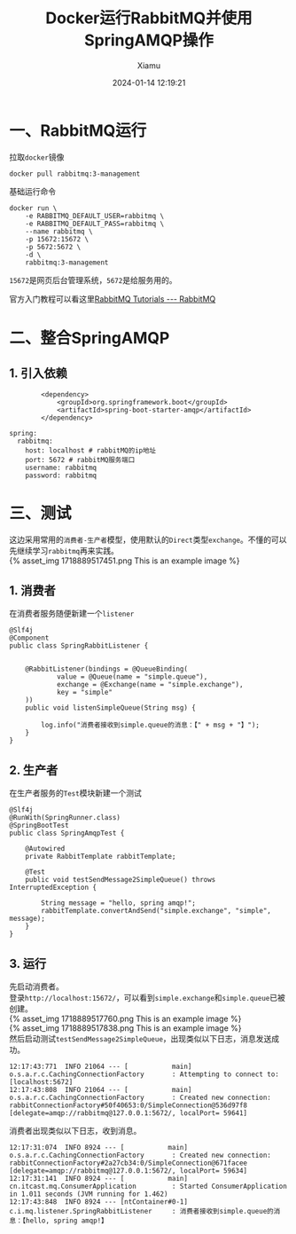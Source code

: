 ﻿---
layout: post
title: Docker运行RabbitMQ并使用SpringAMQP操作
date: 2024-01-14 12:19:21
author: 'Xiamu'
cover: /2024/01/14/2024-H1/2024-01-14-12-19-21/1718889517838.png
thumbnail: /2024/01/14/2024-H1/2024-01-14-12-19-21/1718889517838.png
tags:
- docker
- rabbitmq
- ruby
categories:
- 
  - SpringCloud
  - RabbitMQ

---


# 一、RabbitMQ运行

拉取`docker`镜像

```prism language-bash
docker pull rabbitmq:3-management
```

基础运行命令

```prism language-bash
docker run \
	-e RABBITMQ_DEFAULT_USER=rabbitmq \
	-e RABBITMQ_DEFAULT_PASS=rabbitmq \
	--name rabbitmq \
	-p 15672:15672 \
	-p 5672:5672 \
	-d \
	rabbitmq:3-management
```

`15672`是网页后台管理系统，`5672`是给服务用的。

官方入门教程可以看这里[RabbitMQ Tutorials --- RabbitMQ](https://www.rabbitmq.com/getstarted.html)

# 二、整合SpringAMQP

## 1. 引入依赖

```prism language-xml
		<dependency>
            <groupId>org.springframework.boot</groupId>
            <artifactId>spring-boot-starter-amqp</artifactId>
        </dependency>
```

```prism language-yml
spring:
  rabbitmq:
    host: localhost # rabbitMQ的ip地址
    port: 5672 # rabbitMQ服务端口
    username: rabbitmq
    password: rabbitmq
```

# 三、测试

这边采用常用的`消费者-生产者`模型，使用默认的`Direct`类型`exchange`。不懂的可以先继续学习`rabbitmq`再来实践。  
{% asset_img 1718889517451.png This is an example image %}

## 1. 消费者

在消费者服务随便新建一个`listener`

```prism language-java
@Slf4j
@Component
public class SpringRabbitListener {
   

    @RabbitListener(bindings = @QueueBinding(
            value = @Queue(name = "simple.queue"),
            exchange = @Exchange(name = "simple.exchange"),
            key = "simple"
    ))
    public void listenSimpleQueue(String msg) {
   
        log.info("消费者接收到simple.queue的消息：【" + msg + "】");
    }
}
```

## 2. 生产者

在生产者服务的`Test`模块新建一个测试

```prism language-java
@Slf4j
@RunWith(SpringRunner.class)
@SpringBootTest
public class SpringAmqpTest {
   
    @Autowired
    private RabbitTemplate rabbitTemplate;

    @Test
    public void testSendMessage2SimpleQueue() throws InterruptedException {
   
        String message = "hello, spring amqp!";
        rabbitTemplate.convertAndSend("simple.exchange", "simple", message);
    }
}
```

## 3. 运行

先启动消费者。  
登录`http://localhost:15672/`，可以看到`simple.exchange`和`simple.queue`已被创建。  
{% asset_img 1718889517760.png This is an example image %}  
{% asset_img 1718889517838.png This is an example image %}  
然后启动测试`testSendMessage2SimpleQueue`，出现类似以下日志，消息发送成功。

```prism language-txt
12:17:43:771  INFO 21064 --- [           main] o.s.a.r.c.CachingConnectionFactory       : Attempting to connect to: [localhost:5672]
12:17:43:808  INFO 21064 --- [           main] o.s.a.r.c.CachingConnectionFactory       : Created new connection: rabbitConnectionFactory#50f40653:0/SimpleConnection@536d97f8 [delegate=amqp://rabbitmq@127.0.0.1:5672/, localPort= 59641]
```

消费者出现类似以下日志，收到消息。

```prism language-txt
12:17:31:074  INFO 8924 --- [           main] o.s.a.r.c.CachingConnectionFactory       : Created new connection: rabbitConnectionFactory#2a27cb34:0/SimpleConnection@671facee [delegate=amqp://rabbitmq@127.0.0.1:5672/, localPort= 59634]
12:17:31:141  INFO 8924 --- [           main] cn.itcast.mq.ConsumerApplication         : Started ConsumerApplication in 1.011 seconds (JVM running for 1.462)
12:17:43:848  INFO 8924 --- [ntContainer#0-1] c.i.mq.listener.SpringRabbitListener     : 消费者接收到simple.queue的消息：【hello, spring amqp!】
```


